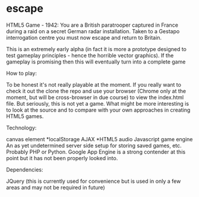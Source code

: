 escape
======

HTML5 Game - 1942: You are a British paratrooper captured in France during a raid on a secret German radar installation. Taken to a Gestapo interrogation centre you must now escape and return to Britain. 

This is an extremely early alpha (in fact it is more a prototype designed to test gameplay principles - hence the horrible vector graphics). If the gameplay is promising then this will eventually turn into a complete game

How to play:

To be honest it's not really playable at the moment. If you really want to check it out the clone the repo and use your browser (Chrome only at the moment, but will be cross-browser in due course) to view the index.html file. But seriously, this is not yet a game. What might be more interesting is to look at the source and to compare with your own approaches in creating HTML5 games.

Technology:

canvas element
*localStorage
AJAX
*HTML5 audio
Javascript game engine
An as yet undetermined server side setup for storing saved games, etc. Probably PHP or Python. Google App Engine is a strong contender at this point but it has not been properly looked into.

Dependencies:

JQuery (this is currently used for convenience but is used in only a few areas and may not be required in future)
